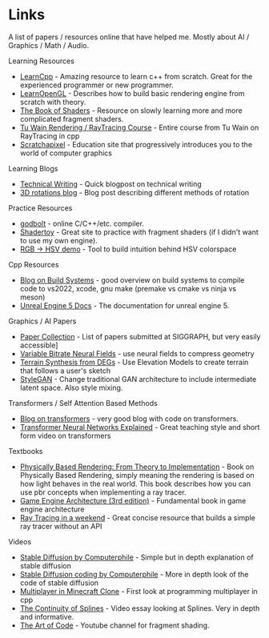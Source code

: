 # Links
A list of papers / resources online that have helped me. Mostly about AI / Graphics / Math / Audio.

Learning Resources 
- [LearnCpp](https://www.learncpp.com/) - Amazing resource to learn c++ from scratch. Great for the experienced programmer or new programmer.
- [LearnOpenGL](https://learnopengl.com/) - Describes how to build basic rendering engine from scratch with theory. 
- [The Book of Shaders](https://thebookofshaders.com/) - Resource on slowly learning more and more complicated fragment shaders.
- [Tu Wain Rendering / RayTracing Course](https://www.youtube.com/playlist?list=PLujxSBD-JXgnGmsn7gEyN28P1DnRZG7qi) - Entire course from Tu Wain on RayTracing in cpp
- [Scratchapixel](https://scratchapixel.com/) - Education site that progressively introduces you to the world of computer graphics

Learning Blogs
- [Technical Writing](https://css-tricks.com/technical-writing-for-developers/) - Quick blogpost on technical writing 
- [3D rotations blog](https://thenumb.at/Exponential-Rotations/) - Blog post describing different methods of rotation

Practice Resources
- [godbolt](https://godbolt.org/) - online C/C++/etc. compiler. 
- [Shadertoy](https://www.shadertoy.com/) - Great site to practice with fragment shaders (if I didn't want to use my own engine).
- [RGB -> HSV demo](https://math.hws.edu/graphicsbook/demos/c2/rgb-hsv.html) - Tool to build intuition behind HSV colorspace

Cpp Resources
- [Blog on Build Systems](https://julienjorge.medium.com/an-overview-of-build-systems-mostly-for-c-projects-ac9931494444) - good overview on build systems to compile code to vs2022, xcode, gnu make (premake vs cmake vs ninja vs meson)
- [Unreal Engine 5 Docs](https://docs.unrealengine.com/5.0/en-US/API/Runtime/Engine/Camera/UCameraComponent/) - The documentation for unreal engine 5.

Graphics / AI Papers
- [Paper Collection](https://kesen.realtimerendering.com/) - List of papers submitted at SIGGRAPH, but very easily accessible]
- [Variable Bitrate Neural Fields](https://nv-tlabs.github.io/vqad/) - use neural fields to compress geometry
- [Terrain Synthesis from DEGs](https://faculty.cc.gatech.edu/~turk/my_papers/terrain_synth_tvcg.pdf) - Use Elevation Models to create terrain that follows a user's sketch
- [StyleGAN](https://github.com/NVlabs/stylegan) - Change traditional GAN architecture to include intermediate latent space. Also style mixing.

Transformers / Self Attention Based Methods
- [Blog on transformers](https://peterbloem.nl/blog/transformers) - very good blog with code on transformers.
- [Transformer Neural Networks Explained](https://www.youtube.com/watch?v=TQQlZhbC5ps) - Great teaching style and short form video on transformers

Textbooks
- [Physically Based Rendering: From Theory to Implementation](https://www.pbr-book.org/) - Book on Physically Based Rendering, simply meaning the rendering is based on how light behaves in the real world. This book describes how you can use pbr concepts when implementing a ray tracer.
- [Game Engine Architecture (3rd edition)](https://www.gameenginebook.com/) - Fundamental book in game engine architecture
- [Ray Tracing in a weekend](https://raytracing.github.io/books/RayTracingInOneWeekend.html) - Great concise resource that builds a simple ray tracer without an API

Videos
- [Stable Diffusion by Computerphile](https://www.youtube.com/watch?v=1CIpzeNxIhU) - Simple but in depth explanation of stable diffusion
- [Stable Diffusion coding by Computerphile](https://www.youtube.com/watch?v=-lz30by8-sU) - More in depth look of the code of stable diffusion
- [Multiplayer in Minecraft Clone](https://www.youtube.com/watch?v=UAUdIQZKV88) - First look at programming multiplayer in cpp
- [The Continuity of Splines](https://www.youtube.com/watch?v=jvPPXbo87ds&t=3975s) - Video essay looking at Splines. Very in depth and informative.
- [The Art of Code](https://www.youtube.com/watch?v=pmS-F6RJhAk) - Youtube channel for fragment shading. 